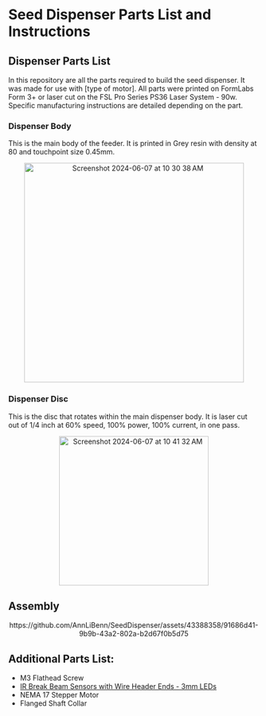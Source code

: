# Seed Dispenser Parts List and Instructions

## Dispenser Parts List

In this repository are all the parts required to build the seed dispenser. It was made for use with [type of motor]. All parts were printed on FormLabs Form 3+ or laser cut on the FSL Pro Series PS36 Laser System - 90w. Specific manufacturing instructions are detailed depending on the part.

### Dispenser Body

This is the main body of the feeder. It is printed in Grey resin with density at 80 and touchpoint size 0.45mm.

<p align="center">
<img width="441" alt="Screenshot 2024-06-07 at 10 30 38 AM" src="https://github.com/AnnLiBenn/SeedDispenser/assets/43388358/d254f80e-add4-4f98-acda-56151db11db5">
</p>

### Dispenser Disc

This is the disc that rotates within the main dispenser body. It is laser cut out of 1/4 inch at 60% speed, 100% power, 100% current, in one pass.

<p align="center">
<img width="300" alt="Screenshot 2024-06-07 at 10 41 32 AM" src="https://github.com/AnnLiBenn/SeedDispenser/assets/43388358/8d876f79-76cd-4416-8e3e-112f17123cc2">
</p>

## Assembly

<p align="center">
https://github.com/AnnLiBenn/SeedDispenser/assets/43388358/91686d41-9b9b-43a2-802a-b2d67f0b5d75
</p>



## Additional Parts List:

- M3 Flathead Screw
- [IR Break Beam Sensors with Wire Header Ends - 3mm LEDs](https://www.adafruit.com/product/2167#technical-details)
- NEMA 17 Stepper Motor
- Flanged Shaft Collar
